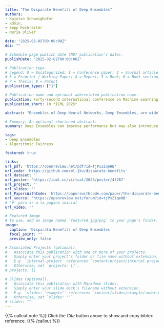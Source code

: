 ```yaml
---
title: "The Disparate Benefits of Deep Ensembles"
authors:
- Kajetan Schweighofer
- admin,
- Sepp Hochreiter
- Nuria Oliver

date: "2025-05-05T00:00:00Z"
doi: ""

# Schedule page publish date (NOT publication's date).
publishDate: "2025-02-02T00:00:00Z"

# Publication type.
# Legend: 0 = Uncategorized; 1 = Conference paper; 2 = Journal article;
# 3 = Preprint / Working Paper; 4 = Report; 5 = Book; 6 = Book section;
# 7 = Thesis; 8 = Patent
publication_types: ["1"]

# Publication name and optional abbreviated publication name.
publication: Forty-second International Conference on Machine Learning
publication_short: In *ICML 2025*

abstract: "Ensembles of Deep Neural Networks, Deep Ensembles, are widely used as a simple way to boost predictive performance. However, their impact on algorithmic fairness is not well understood yet. Algorithmic fairness investigates how a model's performance varies across different groups, typically defined by protected attributes such as age, gender, or race. In this work, we investigate the interplay between the performance gains from Deep Ensembles and fairness. Our analysis reveals that they unevenly favor different groups in what we refer to as a disparate benefits effect. We empirically investigate this effect with Deep Ensembles applied to popular facial analysis and medical imaging datasets, where protected group attributes are given and find that it occurs for multiple established group fairness metrics, including statistical parity and equal opportunity. Furthermore, we identify the per-group difference in predictive diversity of ensemble members as the potential cause of the disparate benefits effect. Finally, we evaluate different approaches to reduce unfairness due to the disparate benefits effect. Our findings show that post-processing is an effective method to mitigate this unfairness while preserving the improved performance of Deep Ensembles."

# Summary. An optional shortened abstract.
summary: Deep Ensembles can improve performance but may also introduce fairness issues, unevenly benefiting different groups. This study identifies that effect, propose a explanation based on predictive diversity and explores mitigation techniques that can reduce unfairness while preserving performance gains.

tags:
- Deep Ensembles
- Algorithmic Fairness

featured: true

links:
url_pdf: 'https://openreview.net/pdf?id=tjPxZiqeHB'
url_code: 'https://github.com/ml-jku/disparate-benefits'
url_dataset: ''
url_poster: 'https://icml.cc/virtual/2025/poster/43767'
url_project: ''
url_slides: ''
url_PapersWithCode: 'https://paperswithcode.com/paper/the-disparate-benefits-of-deep-ensembles'
url_source: 'https://openreview.net/forum?id=tjPxZiqeHB' 
# '#' para ir a la pagina inicial
url_video: ''

# Featured image
# To use, add an image named `featured.jpg/png` to your page's folder. 
image:
  caption: 'Disparata Benefits of Deep Ensembles'
  focal_point: ""
  preview_only: false

# Associated Projects (optional).
#   Associate this publication with one or more of your projects.
#   Simply enter your project's folder or file name without extension.
#   E.g. `internal-project` references `content/project/internal-project/index.md`.
#   Otherwise, set `projects: []`.
# projects: []

# Slides (optional).
#   Associate this publication with Markdown slides.
#   Simply enter your slide deck's filename without extension.
#   E.g. `slides: "example"` references `content/slides/example/index.md`.
#   Otherwise, set `slides: ""`.
# slides: ""
---
```


<blockquote class="twitter-tweet">
  <a href="https://twitter.com/kschweig_/status/1848257945596768258"></a> 
</blockquote><script async src="https://platform.twitter.com/widgets.js" charset="utf-8"></script> 

{{% callout note %}}
Click the *Cite* button above to show and copy bibtex reference.
{{% /callout %}}

